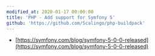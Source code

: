 ```yaml
---
modified_at: 2020-01-17 00:00:00
title: 'PHP - Add support for Symfony 5'
github: 'https://github.com/Scalingo/php-buildpack'
---
```


* [https://symfony.com/blog/symfony-5-0-0-released](https://symfony.com/blog/symfony-5-0-0-released)
